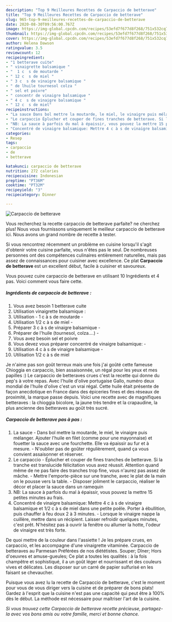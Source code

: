 ```yaml
---
description: "Top 9 Meilleures Recettes de Carpaccio de betterave"
title: "Top 9 Meilleures Recettes de Carpaccio de betterave"
slug: 965-top-9-meilleures-recettes-de-carpaccio-de-betterave
date: 2020-08-30T09:56:00.767Z
image: https://img-global.cpcdn.com/recipes/53efd7f677d8f268/751x532cq70/carpaccio-de-betterave-photo-principale-de-la-recette.jpg
thumbnail: https://img-global.cpcdn.com/recipes/53efd7f677d8f268/751x532cq70/carpaccio-de-betterave-photo-principale-de-la-recette.jpg
cover: https://img-global.cpcdn.com/recipes/53efd7f677d8f268/751x532cq70/carpaccio-de-betterave-photo-principale-de-la-recette.jpg
author: Helena Dawson
ratingvalue: 3.5
reviewcount: 12
recipeingredient:
- "1 betterave cuite"
- " vinaigrette balsamique "
- "  1 c  s de moutarde "
- " 12 c  s de miel "
- " 3 c  s de vinaigre balsamique "
- " de lhuile tournesol colza "
- " sel et poivre"
- " concentr de vinaigre balsamique "
- " 4 c  s de vinaigre balsamique "
- " 12 c  s de miel"
recipeinstructions:
- "La sauce Dans bol mettre la moutarde, le miel, le vinaigre puis mélanger. Ajouter l&#39;huile en filet (comme pour une mayonnaise) et fouetter la sauce avec une fourchette. Elle va épaissir au fur et à mesure. N&#39;oublier pas de goûter régulièrement, quand ça vous convient assaisonner et réserver."
- "Le carpaccio Éplucher et couper de fines tranches de betterave. Si la tranche est translucide félicitation vous avez réussit. Attention quand même de ne pas faire des tranches trop fine, vous n&#39;aurez pas assez de mâche. Mettre l&#39;emporte-pièce sur une tranche, avec le plat de la main on le pousse vers la table. Disposer joliment le carpaccio, réaliser le décor et placer la sauce dans un ramequin"
- "NB: La sauce à parfois du mal à épaissir, vous pouvez la mettre 15 petites minutes au frais."
- "Concentré de vinaigre balsamique: Mettre 4 c à s de vinaigre balsamique et 1/2 c à s de miel dans une petite poêle. Porter à ébullition, puis chauffer à feu doux 2 à 3 minutes. Lorsque le vinaigre nappe la cuillère, mettre dans un récipient. Laisser refroidir quelques minutes, c&#39;est prêt. N&#39;hésitez pas à ouvrir la fenêtre ou allumer la hotte, l&#39;odeur de vinaigre est très forte."
categories:
- Resep
tags:
- carpaccio
- de
- betterave

katakunci: carpaccio de betterave 
nutrition: 272 calories
recipecuisine: Indonesian
preptime: "PT36M"
cooktime: "PT32M"
recipeyield: "3"
recipecategory: Dinner

---
```



![Carpaccio de betterave](https://img-global.cpcdn.com/recipes/53efd7f677d8f268/751x532cq70/carpaccio-de-betterave-photo-principale-de-la-recette.jpg)

Vous recherchez la recette carpaccio de betterave parfaite? ne cherchez plus! Nous vous fournissons uniquement le meilleur carpaccio de betterave ici. Nous avons un grand nombre de recette à tester.

Si vous rencontrez récemment un problème en cuisine lorsqu'il s'agit d'obtenir votre cuisine parfaite, vous n'êtes pas le seul. De nombreuses personnes ont des compétences culinaires entièrement naturelles, mais pas assez de connaissances pour cuisiner avec excellence. Ce plat <strong> Carpaccio de betterave </strong> est un excellent début, facile à cuisiner et savoureux.

<!--inarticleads1-->

Vous pouvez cuire carpaccio de betterave en utilisant 10 Ingrédients et 4 pas. Voici comment vous faire cette.

##### Ingrédients de carpaccio de betterave :

1. Vous avez besoin 1 betterave cuite
1. Utilisation  vinaigrette balsamique :
1. Utilisation  - 1 c à s de moutarde -
1. Utilisation  1/2 c à s de miel -
1. Préparer  3 c à s de vinaigre balsamique -
1. Préparer  de l&#39;huile (tournesol, colza....) -
1. Vous avez besoin  sel et poivre
1. Vous devez vous préparer  concentré de vinaigre balsamique: -
1. Utilisation  4 c à s de vinaigre balsamique -
1. Utilisation  1/2 c à s de miel


Je n&#39;aime pas son goût terreux mais une fois j&#39;ai goûté cette fameuse Chioggia en carpaccio, bien assaisonnée, un régal pour les yeux et mes papilles :) Le carpaccio de betteraves crues c&#39;est la recette qui donne du pep&#39;s à votre repas. Avec l&#39;huile d&#39;olive portugaise Gallo, numéro deux mondial de l&#39;huile d&#39;olive c&#39;est un vrai régal. Cette huile était présente de façon anecdotique en France dans des épiceries fines et des réseaux de proximité, la marque passe depuis. Voici une recette avec de magnifiques betteraves : la chioggia bicolore, la jaune très tendre et la crapaudine, la plus ancienne des betteraves au goût très sucré. 

<!--inarticleads2-->

##### Carpaccio de betterave pas à pas :

1. La sauce - Dans bol mettre la moutarde, le miel, le vinaigre puis mélanger. Ajouter l&#39;huile en filet (comme pour une mayonnaise) et fouetter la sauce avec une fourchette. Elle va épaissir au fur et à mesure. - N&#39;oublier pas de goûter régulièrement, quand ça vous convient assaisonner et réserver.
1. Le carpaccio - Éplucher et couper de fines tranches de betterave. Si la tranche est translucide félicitation vous avez réussit. Attention quand même de ne pas faire des tranches trop fine, vous n&#39;aurez pas assez de mâche. - Mettre l&#39;emporte-pièce sur une tranche, avec le plat de la main on le pousse vers la table. - Disposer joliment le carpaccio, réaliser le décor et placer la sauce dans un ramequin
1. NB: La sauce à parfois du mal à épaissir, vous pouvez la mettre 15 petites minutes au frais.
1. Concentré de vinaigre balsamique: Mettre 4 c à s de vinaigre balsamique et 1/2 c à s de miel dans une petite poêle. Porter à ébullition, puis chauffer à feu doux 2 à 3 minutes. - Lorsque le vinaigre nappe la cuillère, mettre dans un récipient. Laisser refroidir quelques minutes, c&#39;est prêt. N&#39;hésitez pas à ouvrir la fenêtre ou allumer la hotte, l&#39;odeur de vinaigre est très forte.


De quoi mettre de la couleur dans l&#39;assiette ! Je les prépare crues, en carpaccio, et les accompagne d&#39;une vinaigrette vitaminée. Carpaccio de betteraves au Parmesan Préférées de nos diététistes. Souper; Dîner; Hors d&#39;oeuvres et amuse-gueules; Ce plat a toutes les qualités : à la fois champêtre et sophistiqué, il a un goût léger et nourrissant et des couleurs vives et délicates. Les disposer sur un carré de papier sulfurisé en les faisant se chevaucher. 

<!--inarticleads1-->

<p>
Puisque vous avez lu la recette de Carpaccio de betterave, c'est le moment pour vous de vous diriger vers la cuisine et de préparer de bons plats! Gardez à l'esprit que la cuisine n'est pas une capacité qui peut être à 100% dès le début. La méthode est nécessaire pour maîtriser l'art de la cuisine.
</p>

<p>
<i>Si vous trouvez cette Carpaccio de betterave recette précieuse, partagez-la avec vos bons amis ou votre famille, merci et bonne chance.</i>
</p>
